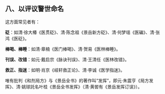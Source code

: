 ## 八、以评议警世命名

这方面常见者有：

**砭**：如清·徐大椿《医贯砭》、清·陈念祖《景岳新方砭》、清·何梦瑶《医碥》、清·张鸿《医砭》。

**棒喝、棒睡**：如清·章楠《医门棒喝》、清·贺易《医林棒睡》。

**刊误、改错**：如元·戴启宗《脉诀刊误》、清·王清任《医林改错》。

**救正、指迷**：如明·肖京《岐轩救正论》、清·李诚《医学指迷》。

唯有批判《和剂局方》与《景岳全书》的著作叫“发挥”，即元·朱震亨《局方发挥》、清·姚球託名叶桂《景岳全书发挥》（清·黄喾有《景岳发挥订误》）。
